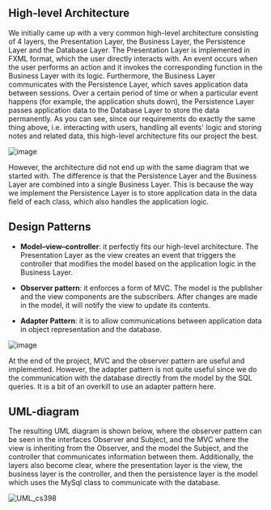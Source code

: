 ## High-level Architecture

We initially came up with a very common high-level architecture consisting of 4 layers, the Presentation Layer, the Business Layer, the Persistence Layer and the Database Layer. The Presentation Layer is implemented in FXML format, which the user directly interacts with. An event occurs when the user performs an action and it invokes the corresponding function in the Business Layer with its logic. Furthermore, the Business Layer communicates with the Persistence Layer, which saves application data between sessions. Over a certain period of time or when a particular event happens (for example, the application shuts down), the Persistence Layer passes application data to the Database Layer to store the data permanently. As you can see, since our requirements do exactly the same thing above, i.e. interacting with users, handling all events' logic and storing notes and related data, this high-level architecture fits our project the best.

![image](uploads/c852c6fcf8c199eec0dc47b19079f12a/image.png)

However, the architecture did not end up with the same diagram that we started with. The difference is that the Persistence Layer and the Business Layer are combined into a single Business Layer. This is because the way we implement the Persistence Layer is to store application data in the data field of each class, which also handles the application logic.

## Design Patterns

- **Model–view–controller**: it perfectly fits our high-level architecture. The Presentation Layer as the view creates an event that triggers the controller that modifies the model based on the application logic in the Business Layer.

- **Observer pattern**: it enforces a form of MVC. The model is the publisher and the view components are the subscribers. After changes are made in the model, it will notify the view to update its contents.

- **Adapter Pattern**: it is to allow communications between application data in object representation and the database.

![image](uploads/85f3f892d75ad82a920805ef758097ec/image.png)

At the end of the project, MVC and the observer pattern are useful and implemented. However, the adapter pattern is not quite useful since we do the communication with the database directly from the model by the SQL queries. It is a bit of an overkill to use an adapter pattern here.

## UML-diagram
The resulting UML diagram is shown below, where the observer pattern can be seen in the interfaces Observer and Subject, and the MVC where the view is inheriting from the Observer, and the model the Subject, and the controller that communicates information between them. Additionally, the layers also become clear, where the presentation layer is the view, the business layer is the controller, and then the persistence layer is the model which uses the MySql class to communicate with the database. 

![UML_cs398](uploads/d2306ede32ee1677772e1ce2d73c09b6/UML_cs398.png)